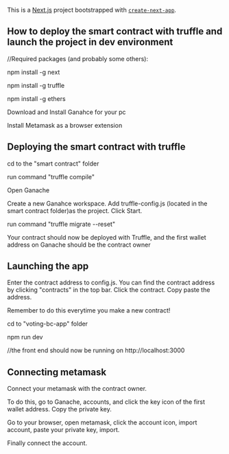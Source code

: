 This is a [Next.js](https://nextjs.org/) project bootstrapped with [`create-next-app`](https://github.com/vercel/next.js/tree/canary/packages/create-next-app).

## How to deploy the smart contract with truffle and launch the project in dev environment

//Required packages (and probably some others):

npm install -g next

npm install -g truffle

npm install -g ethers


Download and Install Ganahce for your pc

Install Metamask as a browser extension

## Deploying the smart contract with truffle

cd to the "smart contract" folder

run command "truffle compile"

Open Ganache

Create a new Ganahce workspace. Add truffle-config.js (located in the smart contract folder)as the project. Click Start.

run command "truffle migrate --reset"

Your contract should now be deployed with Truffle, and the first wallet address on Ganache should be the contract owner


## Launching the app

Enter the contract address to config.js. You can find the contract address by clicking "contracts" in the top bar. Click the contract. Copy paste the address. 

Remember to do this everytime you make a new contract!

cd to "voting-bc-app" folder

npm run dev

//the front end should now be running on http://localhost:3000


## Connecting metamask

Connect your metamask with the contract owner. 

To do this, go to Ganache, accounts, and click the key icon of the first wallet address. Copy the private key. 

Go to your browser, open metamask, click the account icon, import account, paste your private key, import. 

Finally connect the account.
